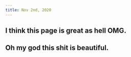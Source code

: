 ```yaml
---
title: Nov 2nd, 2020
---
```


## I think this page is great as hell OMG.
## Oh my god this shit is beautiful.
